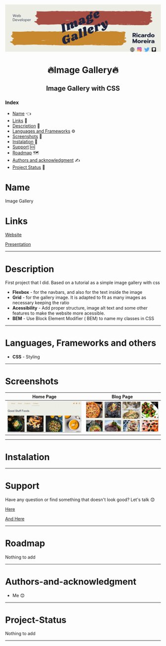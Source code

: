 [![Social banner for mugas](./assets/Image_banner.png)](http://ricardomoreira.io/)

<h1 align="center"> 🔥Image Gallery🔥</h1>

<h2 align="center">Image Gallery with CSS </h2>

### Index

* [Name](#Name) 👈
* [Links](#Links) 🔗
* [Description](#Description) 📖
* [Languages and Frameworks](####Languages-and-Frameworks) ⚙️
* [Screenshots](#Screenshots) 📱
* [Instalation](#Instalation) 🧩
* [Support](#Support) 🆘
* [Roadmap](#Roadmap) 🗺️
* [Authors and acknowledgment](####Authors-and-acknowledgment) ✍️
* [Project Status](#Project-Status) 📜

# Name

Image Gallery

# Links

[Website](https://goodstuffoodsgallery.netlify.app/)

[Presentation](https://www.ricardomoreira.io/blog/2020-05-28-create-a-image-gallery)
___

# Description

First project that I did. Based on a tutorial as a simple image gallery with css

* **Flexbox** - for the navbars, and also for the text inside the image
* **Grid** - for the gallery image. It is adapted to fit as many images as necessary keeping the ratio
* **Acessibility** - Add proper structure, image alt text and some other features to make the website more acessible.
* **BEM** - Use Block Element Modifier ( BEM) to name my classes in CSS

___

# Languages, Frameworks and others

* **CSS** - Styling

____

# Screenshots

Home Page         |  Blog Page
:-------------------------:|:-------------------------:
![](assets/screenshot.png)  |  ![](assets/screenshot1.png)

____

# Instalation

___

# Support

Have any question or find something that doesn't look good? Let's talk 😊

[Here](https://github.com/mugas)

[And Here](https://www.ricardomoreira.io/about)

____

# Roadmap

Nothing to add

____

# Authors-and-acknowledgment

* Me 😊

____

# Project-Status  

Nothing to add

____
